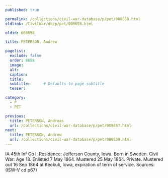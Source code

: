 ```yaml
---
published: true

permalink: /collections/civil-war-database/p/pet/008658.html
oldlink: /CivilWar/db/p/pet/008658.html

oldid: 008658

title: PETERSON, Andrew

pagelist:
  exclude: false
  order: 8658
  image: 
  alt:
  caption:
  title:
  subtitle:      # Defaults to page subtitle
  teaser:

category: 
  - P 
  - PET

previous:
  title: PETERSON, Andreas
  url: /collections/civil-war-database/p/pet/008657.html  
next:
  title: PETERSON, Andrew
  url: /collections/civil-war-database/p/pet/008659.html   
---
```

IA 45th Inf Co I. Residence: Jefferson County, Iowa. Born in Sweden. Civil War: Age 18. Enlisted 7 May 1864. Mustered 25 May 1864. Private. Mustered out 16 Sep 1864 at Keokuk, Iowa, expiration of term of service. Sources: (ISW-V cd p67)